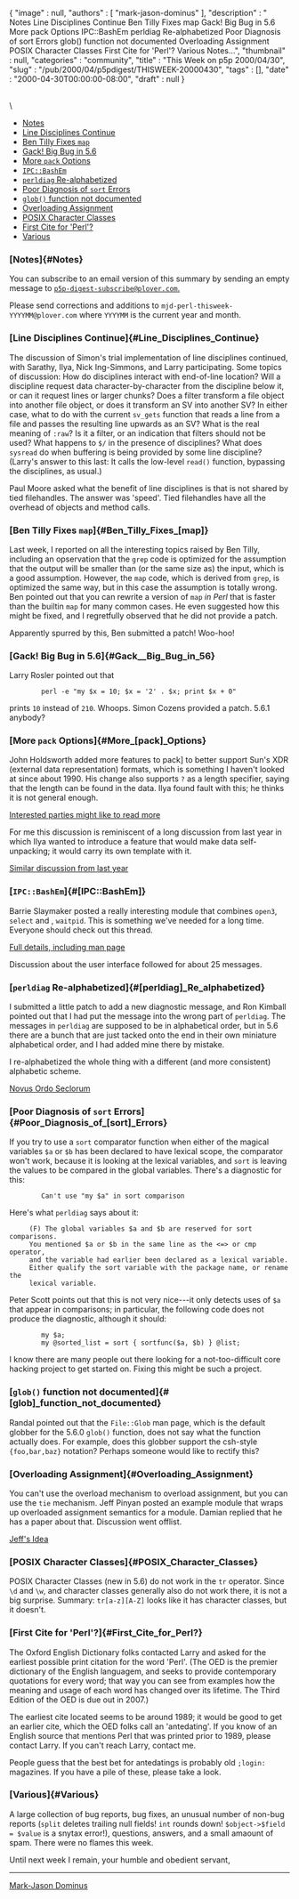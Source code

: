 {
   "image" : null,
   "authors" : [
      "mark-jason-dominus"
   ],
   "description" : " Notes Line Disciplines Continue Ben Tilly Fixes map Gack! Big Bug in 5.6 More pack Options IPC::BashEm perldiag Re-alphabetized Poor Diagnosis of sort Errors glob() function not documented Overloading Assignment POSIX Character Classes First Cite for 'Perl'? Various Notes...",
   "thumbnail" : null,
   "categories" : "community",
   "title" : "This Week on p5p 2000/04/30",
   "slug" : "/pub/2000/04/p5pdigest/THISWEEK-20000430",
   "tags" : [],
   "date" : "2000-04-30T00:00:00-08:00",
   "draft" : null
}





\
\
-   [Notes](#Notes)
-   [Line Disciplines Continue](#Line_Disciplines_Continue)
-   [Ben Tilly Fixes `map`](#Ben_Tilly_Fixes_%5Bmap%5D)
-   [Gack! Big Bug in 5.6](#Gack__Big_Bug_in_56)
-   [More `pack` Options](#More_%5Bpack%5D_Options)
-   [`IPC::BashEm`](#%5BIPC::BashEm%5D)
-   [`perldiag` Re-alphabetized](#%5Bperldiag%5D_Re_alphabetized)
-   [Poor Diagnosis of `sort`
    Errors](#Poor_Diagnosis_of_%5Bsort%5D_Errors)
-   [`glob()` function not
    documented](#%5Bglob%5D_function_not_documented)
-   [Overloading Assignment](#Overloading_Assignment)
-   [POSIX Character Classes](#POSIX_Character_Classes)
-   [First Cite for 'Perl'?](#First_Cite_for_Perl?)
-   [Various](#Various)

### [Notes]{#Notes}

You can subscribe to an email version of this summary by sending an
empty message to
[`p5p-digest-subscribe@plover.com`.](mailto:p5p-digest-subscribe@plover.com)

Please send corrections and additions to
`mjd-perl-thisweek-YYYYMM@plover.com` where `YYYYMM` is the current year
and month.

### [Line Disciplines Continue]{#Line_Disciplines_Continue}

The discussion of Simon's trial implementation of line disciplines
continued, with Sarathy, Ilya, Nick Ing-Simmons, and Larry
participating. Some topics of discussion: How do disciplines interact
with end-of-line location? Will a discipline request data
character-by-character from the discipline below it, or can it request
lines or larger chunks? Does a filter transform a file object into
another file object, or does it transform an SV into another SV? In
either case, what to do with the current `sv_gets` function that reads a
line from a file and passes the resulting line upwards as an SV? What is
the real meaning of `:raw`? Is it a filter, or an indication that
filters should not be used? What happens to `$/` in the presence of
disciplines? What does `sysread` do when buffering is being provided by
some line discipline? (Larry's answer to this last: It calls the
low-level `read()` function, bypassing the disciplines, as usual.)

Paul Moore asked what the benefit of line disciplines is that is not
shared by tied filehandles. The answer was 'speed'. Tied filehandles
have all the overhead of objects and method calls.

### [Ben Tilly Fixes `map`]{#Ben_Tilly_Fixes_[map]}

Last week, I reported on all the interesting topics raised by Ben Tilly,
including an opservation that the `grep` code is optimized for the
assumption that the output will be smaller than (or the same size as)
the input, which is a good assumption. However, the `map` code, which is
derived from `grep`, is optimized the same way, but in this case the
assumption is totally wrong. Ben pointed out that you can rewrite a
version of `map` *in Perl* that is faster than the builtin `map` for
many common cases. He even suggested how this might be fixed, and I
regretfully observed that he did not provide a patch.

Apparently spurred by this, Ben submitted a patch! Woo-hoo!

### [Gack! Big Bug in 5.6]{#Gack__Big_Bug_in_56}

Larry Rosler pointed out that

            perl -e "my $x = 10; $x = '2' . $x; print $x + 0"

prints `10` instead of `210`. Whoops. Simon Cozens provided a patch.
5.6.1 anybody?

### [More `pack` Options]{#More_[pack]_Options}

John Holdsworth added more features to pack\] to better support Sun's
XDR (external data representation) formats, which is something I haven't
looked at since about 1990. His change also supports `?` as a length
specifier, saying that the length can be found in the data. Ilya found
fault with this; he thinks it is not general enough.

[Interested parties might like to read
more](http://www.xray.mpe.mpg.de/mailing-lists/perl5-porters/2000-04/msg00900.html)

For me this discussion is reminiscent of a long discussion from last
year in which Ilya wanted to introduce a feature that would make data
self-unpacking; it would carry its own template with it.

[Similar discussion from last
year](/pub/1999/10/p5pdigest/THISWEEK-19991031.html#pack_t_Template)

### [`IPC::BashEm`]{#[IPC::BashEm]}

Barrie Slaymaker posted a really interesting module that combines
`open3`, `select` and , `waitpid`. This is something we've needed for a
long time. Everyone should check out this thread.

[Full details, including man
page](http://www.xray.mpe.mpg.de/mailing-lists/perl5-porters/2000-04/msg00980.html)

Discussion about the user interface followed for about 25 messages.

### [`perldiag` Re-alphabetized]{#[perldiag]_Re_alphabetized}

I submitted a little patch to add a new diagnostic message, and Ron
Kimball pointed out that I had put the message into the wrong part of
`perldiag`. The messages in `perldiag` are supposed to be in
alphabetical order, but in 5.6 there are a bunch that are just tacked
onto the end in their own miniature alphabetical order, and I had added
mine there by mistake.

I re-alphabetized the whole thing with a different (and more consistent)
alphabetic scheme.

[Novus Ordo
Seclorum](http://www.xray.mpe.mpg.de/mailing-lists/perl5-porters/2000-04/msg00891.html)

### [Poor Diagnosis of `sort` Errors]{#Poor_Diagnosis_of_[sort]_Errors}

If you try to use a `sort` comparator function when either of the
magical variables `$a` or `$b` has been declared to have lexical scope,
the comparator won't work, because it is looking at the lexical
variables, and `sort` is leaving the values to be compared in the global
variables. There's a diagnostic for this:

            Can't use "my $a" in sort comparison

Here's what `perldiag` says about it:

         (F) The global variables $a and $b are reserved for sort comparisons.
         You mentioned $a or $b in the same line as the <=> or cmp operator,
         and the variable had earlier been declared as a lexical variable.
         Either qualify the sort variable with the package name, or rename the
         lexical variable.

Peter Scott points out that this is not very nice---it only detects uses
of `$a` that appear in comparisons; in particular, the following code
does not produce the diagnostic, although it should:

            my $a;
            my @sorted_list = sort { sortfunc($a, $b) } @list;

I know there are many people out there looking for a not-too-difficult
core hacking project to get started on. Fixing this might be such a
project.

### [`glob()` function not documented]{#[glob]_function_not_documented}

Randal pointed out that the `File::Glob` man page, which is the default
globber for the 5.6.0 `glob()` function, does not say what the function
actually does. For example, does this globber support the csh-style
`{foo,bar,baz}` notation? Perhaps someone would like to rectify this?

### [Overloading Assignment]{#Overloading_Assignment}

You can't use the overload mechanism to overload assignment, but you can
use the `tie` mechanism. Jeff Pinyan posted an example module that wraps
up overloaded assignment semantics for a module. Damian replied that he
has a paper about that. Discussion went offlist.

[Jeff's
Idea](http://www.xray.mpe.mpg.de/mailing-lists/perl5-porters/2000-04/msg00892.html)

### [POSIX Character Classes]{#POSIX_Character_Classes}

POSIX Character Classes (new in 5.6) do not work in the `tr` operator.
Since `\d` and `\w`, and character classes generally also do not work
there, it is not a big surprise. Summary: `tr[a-z][A-Z]` looks like it
has character classes, but it doesn't.

### [First Cite for 'Perl'?]{#First_Cite_for_Perl?}

The Oxford English Dictionary folks contacted Larry and asked for the
earliest possible print citation for the word 'Perl'. (The OED is the
premier dictionary of the English languagem, and seeks to provide
contemporary quotations for every word; that way you can see from
examples how the meaning and usage of each word has changed over its
lifetime. The Third Edition of the OED is due out in 2007.)

The earliest cite located seems to be around 1989; it would be good to
get an earlier cite, which the OED folks call an 'antedating'. If you
know of an English source that mentions Perl that was printed prior to
1989, please contact Larry. If you can't reach Larry, contact me.

People guess that the best bet for antedatings is probably old `;login:`
magazines. If you have a pile of these, please take a look.

### [Various]{#Various}

A large collection of bug reports, bug fixes, an unusual number of
non-bug reports (`split` deletes trailing null fields! `int` rounds
down! `$object->$field = $value` is a snytax error!), questions,
answers, and a small amaount of spam. There were no flames this week.

Until next week I remain, your humble and obedient servant,

------------------------------------------------------------------------

[Mark-Jason Dominus](mailto:mjd-perl-thisweek-200004+@plover.com)


